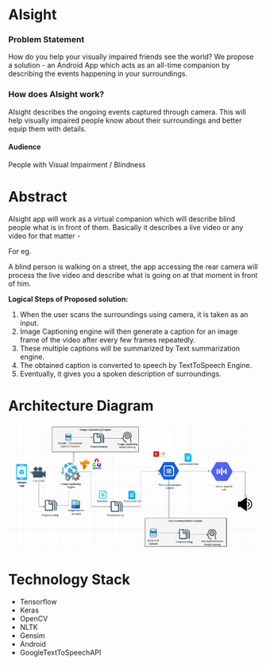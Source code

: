 # **AIsight**

### **Problem Statement**
How do you help your visually impaired friends see the world? We propose a solution - an Android App which acts as an all-time companion by describing the events happening in your surroundings.

### **How does AIsight work?**
AIsight describes the ongoing events captured through camera. This will help visually impaired people know about their surroundings and better equip them with details.

#### **Audience**
People with Visual Impairment / Blindness

# **Abstract**

AIsight app will work as a virtual companion which will describe blind people what is in front of them. Basically it describes a live video or any video for that matter -

For eg.

A blind person is walking on a street, the app accessing the rear camera will process the live video and describe what is going on at that moment in front of him.

**Logical Steps of Proposed solution:**

1. When the user scans the surroundings using camera, it is taken as an input.
2. Image Captioning engine will then generate a caption for an image frame of the video after every few frames repeatedly.
3. These multiple captions will be summarized by Text summarization engine.
4. The obtained caption is converted to speech by TextToSpeech Engine.
5. Eventually, it gives you a spoken description of surroundings.	

# **Architecture Diagram**

<img src="Images/AIsight_Architecture.png"/>

# **Technology Stack**

* Tensorflow
* Keras
* OpenCV
* NLTK
* Gensim
* Android
* GoogleTextToSpeechAPI
